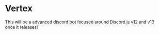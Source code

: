 # Vertex
This will be a advanced discord bot focused around Discord.js v12 and v13 once it releases!

